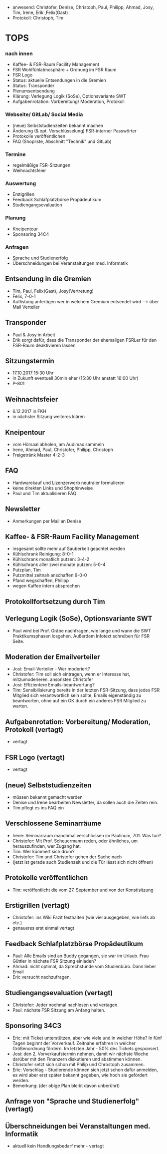 ---
---

- anwesend: Christofer, Denise, Christoph, Paul, Philipp, Ahmad, Josy, Tim, Irene, Erik ,Felix(Gast)
- Protokoll: Christoph, Tim

# TOPS

### nach innen

- Kaffee- & FSR-Raum Facility Management
- FSR Wohlfühlatmosphäre + Ordnung im FSR Raum
- FSR Logo
- Status: aktuelle Entsendungen in die Gremien
- Status: Transponder
- Plenumsentsendung
- Klärung: Verlegung Logik (SoSe), Optionsvariante SWT
- Aufgabenrotation: Vorbereitung/ Moderation, Protokoll

### Webseite/ GitLab/ Social Media

- (neue) Selbststudienzeiten bekannt machen
- Änderung (& opt. Verschlüsselung) FSR-interner Passwörter
- Protokolle veröffentlichen
- FAQ (Shopliste, Abschnitt "Technik" und GitLab)

### Termine

- regelmäßige FSR-Sitzungen
- Weihnachtsfeier

### Auswertung

- Erstigrillen
- Feedback Schlafplatzbörse Propädeutikum
- Studiengangsevaluation

### Planung

- Kneipentour
- Sponsoring 34C4

### Anfragen

- Sprache und Studienerfolg
- Überschneidungen bei Veranstaltungen med. Informatik

## Entsendung in die Gremien

- Tim, Paul, Felix(Gast), Josy(Vertretung)
- Felix, 7-0-1
- Auflistung anfertigen wer in welchem Gremium entsendet wird --> über Mail Verteiler

## Transponder

- Paul & Josy in Arbeit
- Erik sorgt dafür, dass die Transponder der ehemaligen FSRLer für den FSR-Raum deaktivieren lassen

## Sitzungstermin

- 17.10.2017 15:30 Uhr
- in Zukunft eventuell 30min eher (15:30 Uhr anstatt 16:00 Uhr)
- P-801

## Weihnachtsfeier

- 6.12.2017 in FKH
- in nächster Sitzung weiteres klären

## Kneipentour

- vom Hörsaal abholen, am Audimax sammeln
- Irene, Ahmad, Paul, Christofer, Philipp, Christoph
- Freigetränk Master 4-2-3

## FAQ

- Hardwarekauf und Lizenzerwerb neutraler formulieren
- keine direkten Links und Shophinweise
- Paul und Tim aktualisieren FAQ

## Newsletter

- Anmerkungen per Mail an Denise

## Kaffee- & FSR-Raum Facility Management

- insgesamt sollte mehr auf Sauberkeit geachtet werden
- Kühlschrank Reinigung: 8-0-1
- Kühlschrank monatlich putzen: 3-4-2
- Kühlschrank aller zwei monate putzen: 5-0-4
- Putzplan, Tim
- Putzmittel zeitnah anschaffen 9-0-0
- Pfand wegschaffen, Philipp
- wegen Kaffee intern absprechen

## Protokollfortsetzung durch Tim

## Verlegung Logik (SoSe), Optionsvariante SWT

- Paul wird bei Prof. Gräbe nachfragen, wie lange und wann die SWT Praktikumsphasen losgehen. Außerdem Infotext schreiben für FSR Seite.

## Moderation der Emailverteiler

- Josi: Email-Verteiler - Wer moderiert?
- Christofer: Tim soll sich eintragen, wenn er Interesse hat, mitzumoderieren. ansonsten Christofer
- Josi: Effizientere Emails-beantwortung?
- Tim: Sensibilisierung bereits in der letzten FSR-Sitzung, dass jedes FSR Mitglied sich verantwortlich sein sollte, Emails eigenständig zu beantworten, ohne auf ein OK durch ein anderes FSR Mitglied zu warten.

## Aufgabenrotation: Vorbereitung/ Moderation, Protokoll (vertagt)

- vertagt

## FSR Logo (vertagt)

- vertagt

## (neue) Selbststudienzeiten

- müssen bekannt gemacht werden
- Denise und Irene bearbeiten Newsletter, da sollen auch die Zeiten rein.
- Tim pflegt es ins FAQ ein

## Verschlossene Seminarräume

- Irene: Seminarraum manchmal verschlossen im Paulinum, 701. Was tun?
- Christofer: Mit Prof. Scheuermann reden, oder ähnliches, um herauszufinden, wer Zugang hat.
- Tim: Wer kümmert sich drum?
- Christofer: Tim und Christofer gehen der Sache nach
- (jetzt ist gerade auch Studienzeit und die Tür lässt sich nicht öffnen)

## Protokolle veröffentlichen

- Tim: veröffentlicht die vom 27. September und von der Konstisitzung

## Erstigrillen (vertagt)

- Christofer: ins Wiki Fazit festhalten (wie viel ausgegeben, wie liefs ab etc.)
- genaueres erst einmal vertagt

## Feedback Schlafplatzbörse Propädeutikum

- Paul: Alle Emails sind an Buddy gegangen, sie war im Urlaub. Frau Güttler in nächste FSR Sitzung einladen?
- Ahmad: nicht optimal, da Sprechstunde vom Studienbüro. Dann lieber Email
- Eric versucht nachzufragen.

## Studiengangsevaluation (vertagt)

- Christofer: Jeder nochmal nachlesen und vertagen.
- Paul: nächste FSR Sitzung am Anfang halten.

## Sponsoring 34C3

- Eric: mit Ticket unterstützen, aber wie viele und in welcher Höhe? In fünf Tagen beginnt der Vorverkauf. Zeitnahe erfahren in welcher Größenordnung fördern. Im letzten Jahr - 50% des Tickets gesponsert.
- Josi: den 2. Vorverkaufstermin nehmen, damit wir nächste Woche darüber mit den Finanzern diskutieren und abstimmen können.
- Christofer setzt sich schon mit Philip und Chrostoph zusammen.
- Eric: Vorschlag - Studierende können sich jetzt schon dafür anmelden, es wird aber erst später bekannt gegeben, wie hoch sie gefördert werden.
- Bemerkung: (der obige Plan bleibt davon unberührt)

## Anfrage von "Sprache und Studienerfolg" (vertagt)

## Überschneidungen bei Veranstaltungen med. Informatik

- aktuell kein Handlungsbedarf mehr - vertagt

